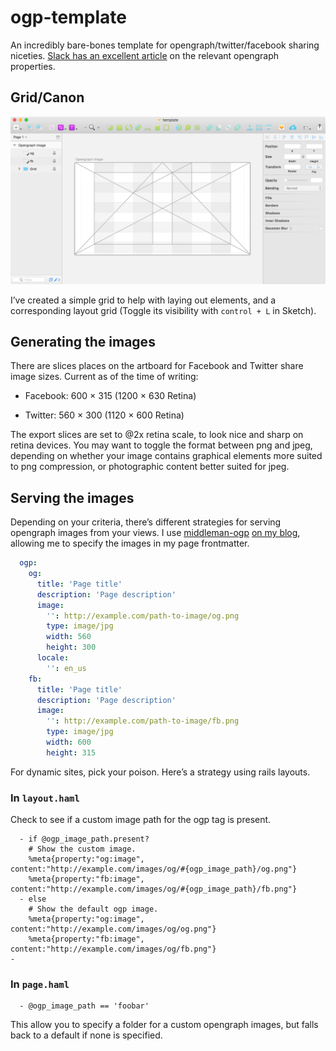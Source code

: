 # ogp-template

An incredibly bare-bones template for opengraph/twitter/facebook sharing niceties. [Slack has an excellent article][slack-article] on the relevant opengraph properties.

## Grid/Canon
![Screenshot of Sketch](screenshot.png)

I’ve created a simple grid to help with laying out elements, and a corresponding layout grid (Toggle its visibility with `control + L` in Sketch).

## Generating the images
There are slices places on the artboard for Facebook and Twitter share image sizes. Current as of the time of writing:

* Facebook: 600 × 315 (1200 × 630 Retina)

* Twitter: 560 × 300 (1120 × 600 Retina)

The export slices are set to @2x retina scale, to look nice and sharp on retina devices. You may want to toggle the format between png and jpeg, depending on whether your image contains graphical elements more suited to png compression, or photographic content better suited for jpeg.

## Serving the images
Depending on your criteria, there’s different strategies for serving opengraph images from your views. I use [middleman-ogp][middleman-ogp-link] [on my blog][brett-cool-blog], allowing me to specify the images in my page frontmatter.

```yaml
  ogp:
    og:
      title: 'Page title'
      description: 'Page description'
      image:
        '': http://example.com/path-to-image/og.png
        type: image/jpg
        width: 560
        height: 300
      locale:
        '': en_us
    fb:
      title: 'Page title'
      description: 'Page description'
      image:
        '': http://example.com/path-to-image/fb.png
        type: image/jpg
        width: 600
        height: 315

```

For dynamic sites, pick your poison. Here’s a strategy using rails layouts.

### In `layout.haml`
Check to see if a custom image path for the ogp tag is present.
```haml
  - if @ogp_image_path.present?
    # Show the custom image.
    %meta{property:"og:image",       content:"http://example.com/images/og/#{ogp_image_path}/og.png"}
    %meta{property:"fb:image",       content:"http://example.com/images/og/#{ogp_image_path}/fb.png"}
  - else
    # Show the default ogp image.
    %meta{property:"og:image",       content:"http://example.com/images/og/og.png"}
    %meta{property:"fb:image",       content:"http://example.com/images/og/fb.png"}
-
```

### In `page.haml`
```haml
  - @ogp_image_path == 'foobar'
```

This allow you to specify a folder for a custom opengraph images, but falls back to a default if none is specified.

[brett-cool-blog]: http://brett.cool
[slack-article]: https://medium.com/slack-developer-blog/everything-you-ever-wanted-to-know-about-unfurling-but-were-afraid-to-ask-or-how-to-make-your-e64b4bb9254#.39pruiy2j
[middleman-ogp-link]: https://github.com/ngs/middleman-ogp
